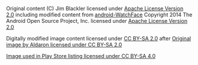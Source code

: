 

Original content (C) Jim Blackler licensed under [Apache License Version 2.0](http://www.apache.org/licenses/LICENSE-2.0)
including modified content from [android-WatchFace](https://github.com/googlesamples/android-WatchFace) Copyright 2014 The Android Open
Source Project, Inc. licensed under [Apache License Version 2.0](http://www.apache.org/licenses/LICENSE-2.0)

Digitally modified image content licensed under [CC BY-SA 2.0](https://creativecommons.org/licenses/by-sa/2.0/)
after [Original image by Aldaron licensed under CC BY-SA 2.0](https://www.flickr.com/photos/aldaron/536362686)

[Image used in Play Store listing licensed under CC BY-SA 4.0](http://en.wikipedia.org/wiki/Big_Ben#mediaviewer/File:Palace_of_Westminster_from_the_dome_on_Methodist_Central_Hall.jpg)


